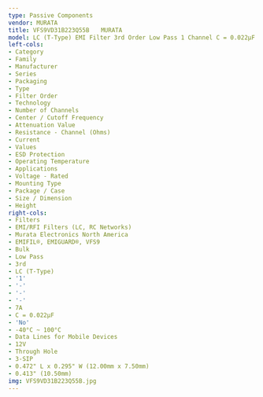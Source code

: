 ```yaml
---
type: Passive Components
vendor: MURATA
title: VFS9VD31B223Q55B　　MURATA
model: LC (T-Type) EMI Filter 3rd Order Low Pass 1 Channel C = 0.022µF 7A 3-SIP
left-cols:
- Category
- Family
- Manufacturer
- Series
- Packaging 
- Type
- Filter Order
- Technology
- Number of Channels
- Center / Cutoff Frequency
- Attenuation Value
- Resistance - Channel (Ohms)
- Current
- Values
- ESD Protection
- Operating Temperature
- Applications
- Voltage - Rated
- Mounting Type
- Package / Case
- Size / Dimension
- Height
right-cols:
- Filters
- EMI/RFI Filters (LC, RC Networks)
- Murata Electronics North America
- EMIFIL®, EMIGUARD®, VFS9
- Bulk 
- Low Pass
- 3rd
- LC (T-Type)
- '1'
- '-'
- '-'
- '-'
- 7A
- C = 0.022µF
- 'No'
- -40°C ~ 100°C
- Data Lines for Mobile Devices
- 12V
- Through Hole
- 3-SIP
- 0.472" L x 0.295" W (12.00mm x 7.50mm)
- 0.413" (10.50mm)
img: VFS9VD31B223Q55B.jpg
---
```

